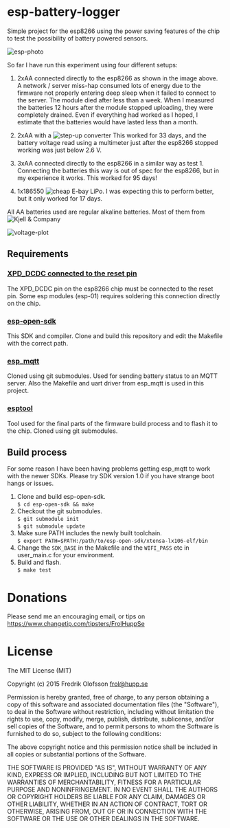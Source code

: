 esp-battery-logger
==================
Simple project for the esp8266 using the power saving features of the
chip to test the possibility of battery powered sensors.

![esp-photo](https://pbs.twimg.com/media/B_P5WMMUoAMHy9B.jpg:large)

So far I have run this experiment using four different setups:

1. 2xAA connected directly to the esp8266 as shown in the image above.
   A network / server miss-hap consumed lots of energy due to the
   firmware not properly entering deep sleep when it failed to connect
   to the server.  The module died after less than a week. When I
   measured the batteries 12 hours after the module stopped uploading,
   they were completely drained.  Even if everything had worked as I
   hoped, I estimate that the batteries would have lasted less than a
   month.

2. 2xAA with a ![step-up converter](http://www.ebay.com/itm/mini-DC-DC-0-8-3-3V-to-DC-3-3V-Step-UP-Boost-Power-Module-For-Breadboard-Arduino-/281556288481?hash=item418e1003e1)
   This worked for 33 days, and the battery voltage read using a
   multimeter just after the esp8266 stopped working was just below
   2.6 V.

3. 3xAA connected directly to the esp8266 in a similar way as test 1.
   Connecting the batteries this way is out of spec for the esp8266,
   but in my experience it works.  This worked for 95 days!

4. 1x186550 ![cheap E-bay LiPo](http://www.ebay.com/itm/2x-UltraFire-18650-6000mAh-Li-Ion-Rechargeable-3-7V-Battery-For-Torch-Flashlight-/381196017618?hash=item58c10d9fd2).
   I was expecting this to perform better, but it only worked for 17
   days.

All AA batteries used are regular alkaline batteries. Most of them
from ![Kjell & Company](http://www.kjell.com/sortiment/el/batterier/alkaliska/kjell-company-aa-batterier-%28lr6%29-20-pack-p32301)

![voltage-plot](https://i.imgur.com/Jwh15rC.png)

Requirements
------------
### [XPD_DCDC connected to the reset pin](http://hackaday.com/2015/02/08/hack-allows-esp-01-to-go-to-deep-sleep/)
The XPD_DCDC pin on the esp8266 chip must be connected to the reset
pin. Some esp modules (esp-01) requires soldering this connection
directly on the chip.

### [esp-open-sdk](https://github.com/pfalcon/esp-open-sdk)
This SDK and compiler. Clone and build this repository and edit the
Makefile with the correct path.

### [esp_mqtt](https://github.com/tuanpmt/esp_mqtt.git)
Cloned using git submodules. Used for sending battery status to an
MQTT server. Also the Makefile and uart driver from esp_mqtt is used
in this project.

### [esptool](https://github.com/themadinventor/esptool.git)
Tool used for the final parts of the firmware build process and to
flash it to the chip. Cloned using git submodules.

Build process
-------------
For some reason I have been having problems getting esp_mqtt to work
with the newer SDKs. Please try SDK version 1.0 if you have strange
boot hangs or issues.

1. Clone and build esp-open-sdk.  
   `$ cd esp-open-sdk && make`
2. Checkout the git submodules.  
   `$ git submodule init`  
   `$ git submodule update`
3. Make sure PATH includes the newly built toolchain.  
   `$ export PATH=$PATH:/path/to/esp-open-sdk/xtensa-lx106-elf/bin`
4. Change the `SDK_BASE` in the Makefile and the `WIFI_PASS` etc in
   user_main.c for your environment.
5. Build and flash.  
   `$ make test`

Donations
=========
Please send me an encouraging email, or tips on
https://www.changetip.com/tipsters/FrolHuppSe

License
=======
The MIT License (MIT)

Copyright (c) 2015 Fredrik Olofsson <frol@hupp.se>

Permission is hereby granted, free of charge, to any person obtaining a copy
of this software and associated documentation files (the "Software"), to deal
in the Software without restriction, including without limitation the rights
to use, copy, modify, merge, publish, distribute, sublicense, and/or sell
copies of the Software, and to permit persons to whom the Software is
furnished to do so, subject to the following conditions:

The above copyright notice and this permission notice shall be included in
all copies or substantial portions of the Software.

THE SOFTWARE IS PROVIDED "AS IS", WITHOUT WARRANTY OF ANY KIND, EXPRESS OR
IMPLIED, INCLUDING BUT NOT LIMITED TO THE WARRANTIES OF MERCHANTABILITY,
FITNESS FOR A PARTICULAR PURPOSE AND NONINFRINGEMENT. IN NO EVENT SHALL THE
AUTHORS OR COPYRIGHT HOLDERS BE LIABLE FOR ANY CLAIM, DAMAGES OR OTHER
LIABILITY, WHETHER IN AN ACTION OF CONTRACT, TORT OR OTHERWISE, ARISING FROM,
OUT OF OR IN CONNECTION WITH THE SOFTWARE OR THE USE OR OTHER DEALINGS IN
THE SOFTWARE.
